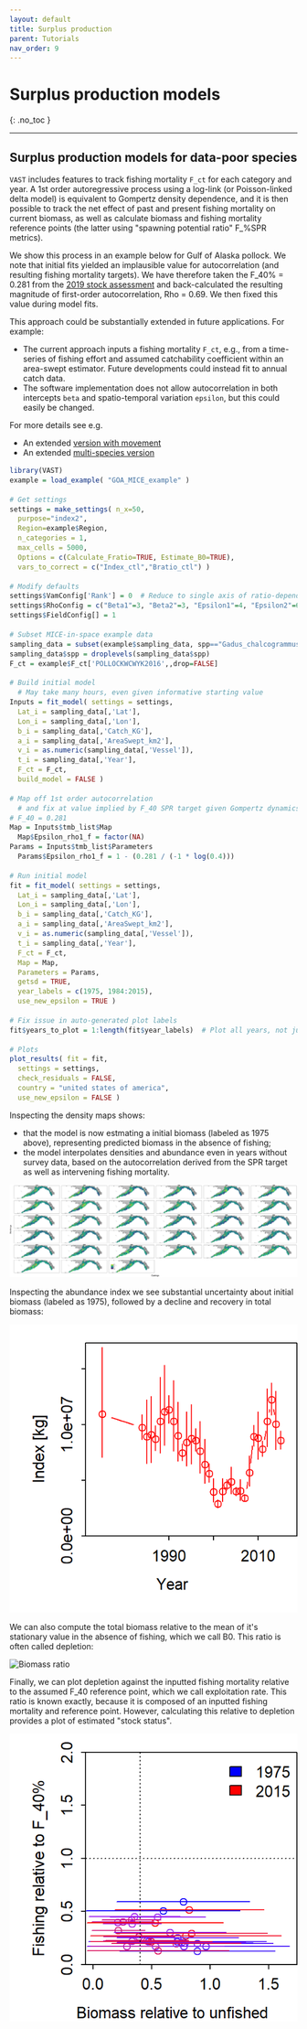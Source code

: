 ```yaml
---
layout: default
title: Surplus production
parent: Tutorials
nav_order: 9
---
```


# Surplus production models
{: .no_toc }

---

## Surplus production models for data-poor species

`VAST` includes features to track fishing mortality `F_ct` for each category and year.  A 1st order autoregressive process using a log-link (or Poisson-linked delta model) is equivalent to Gompertz density dependence, and it is then possible to track the net effect of past and present fishing mortality on current biomass, as well as calculate biomass and fishing mortality reference points (the latter using "spawning potential ratio" F_%SPR metrics).  

We show this process in an example below for Gulf of Alaska pollock.  We note that initial fits yielded an implausible value for autocorrelation (and resulting fishing mortality targets).  We have therefore taken the F_40% = 0.281 from the [2019 stock assessment](https://apps-afsc.fisheries.noaa.gov/refm/docs/2019/GOApollock.pdf) and back-calculated the resulting magnitude of first-order autocorrelation, Rho = 0.69.  We then fixed this value during model fits.  

This approach could be substantially extended in future applications.  For example:
* The current approach inputs a fishing mortality `F_ct`, e.g., from a time-series of fishing effort and assumed catchability coefficient within an area-swept estimator. Future developments could instead fit to annual catch data.
* The software implementation does not allow autocorrelation in both intercepts `beta` and spatio-temporal variation `epsilon`, but this could easily be changed.

For more details see e.g.
* An extended [version with movement](https://besjournals.onlinelibrary.wiley.com/doi/full/10.1111/1365-2664.12664)
* An extended [multi-species version]( https://doi.org/10.1111/faf.12398)

```R
library(VAST)
example = load_example( "GOA_MICE_example" )

# Get settings
settings = make_settings( n_x=50,
  purpose="index2",
  Region=example$Region,
  n_categories = 1,
  max_cells = 5000,
  Options = c(Calculate_Fratio=TRUE, Estimate_B0=TRUE),
  vars_to_correct = c("Index_ctl","Bratio_ctl") )

# Modify defaults
settings$VamConfig['Rank'] = 0  # Reduce to single axis of ratio-dependent interactions
settings$RhoConfig = c("Beta1"=3, "Beta2"=3, "Epsilon1"=4, "Epsilon2"=6)
settings$FieldConfig[] = 1

# Subset MICE-in-space example data
sampling_data = subset(example$sampling_data, spp=="Gadus_chalcogrammus")
sampling_data$spp = droplevels(sampling_data$spp)
F_ct = example$F_ct['POLLOCKWCWYK2016',,drop=FALSE]

# Build initial model
  # May take many hours, even given informative starting value
Inputs = fit_model( settings = settings,
  Lat_i = sampling_data[,'Lat'],
  Lon_i = sampling_data[,'Lon'],
  b_i = sampling_data[,'Catch_KG'],
  a_i = sampling_data[,'AreaSwept_km2'],
  v_i = as.numeric(sampling_data[,'Vessel']),
  t_i = sampling_data[,'Year'],
  F_ct = F_ct,
  build_model = FALSE )

# Map off 1st order autocorrelation
  # and fix at value implied by F_40 SPR target given Gompertz dynamics
# F_40 = 0.281
Map = Inputs$tmb_list$Map
  Map$Epsilon_rho1_f = factor(NA)
Params = Inputs$tmb_list$Parameters
  Params$Epsilon_rho1_f = 1 - (0.281 / (-1 * log(0.4)))

# Run initial model
fit = fit_model( settings = settings,
  Lat_i = sampling_data[,'Lat'],
  Lon_i = sampling_data[,'Lon'],
  b_i = sampling_data[,'Catch_KG'],
  a_i = sampling_data[,'AreaSwept_km2'],
  v_i = as.numeric(sampling_data[,'Vessel']),
  t_i = sampling_data[,'Year'],
  F_ct = F_ct,
  Map = Map,
  Parameters = Params,
  getsd = TRUE,
  year_labels = c(1975, 1984:2015), 
  use_new_epsilon = TRUE )

# Fix issue in auto-generated plot labels
fit$years_to_plot = 1:length(fit$year_labels)  # Plot all years, not just years with samples

# Plots
plot_results( fit = fit,
  settings = settings,
  check_residuals = FALSE,
  country = "united states of america",
  use_new_epsilon = FALSE )
```

Inspecting the density maps shows:
* that the model is now estmating a initial biomass (labeled as 1975 above), representing predicted biomass in the absence of fishing;
* the model interpolates densities and abundance even in years without survey data, based on the autocorrelation derived from the SPR target as well as intervening fishing mortality.

![log-biomass density](/assets/images/surplus-production/ln_density-predicted.png)

Inspecting the abundance index we see substantial uncertainty about initial biomass (labeled as 1975), followed by a decline and recovery in total biomass:

![Biomass index](/assets/images/surplus-production/Index.png)

We can also compute the total biomass relative to the mean of it's stationary value in the absence of fishing, which we call B0. This ratio is often called depletion:

![Biomass ratio](/assets/images/surplus-production/Bratio.png)

Finally, we can plot depletion against the inputted fishing mortality relative to the assumed F_40 reference point, which we call exploitation rate.  This ratio is known exactly, because it is composed of an inputted fishing mortality and reference point.  However, calculating this relative to depletion provides a plot of estimated "stock status". 

![Stock status](/assets/images/surplus-production/Index-Status.png)

 